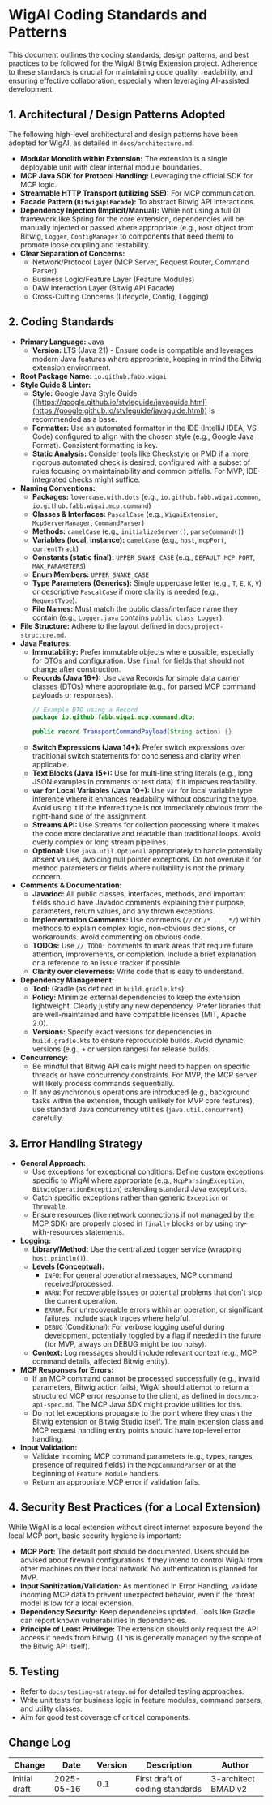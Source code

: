 # WigAI Coding Standards and Patterns

This document outlines the coding standards, design patterns, and best practices to be followed for the WigAI Bitwig Extension project. Adherence to these standards is crucial for maintaining code quality, readability, and ensuring effective collaboration, especially when leveraging AI-assisted development.

## 1. Architectural / Design Patterns Adopted

The following high-level architectural and design patterns have been adopted for WigAI, as detailed in `docs/architecture.md`:

* **Modular Monolith within Extension:** The extension is a single deployable unit with clear internal module boundaries.
* **MCP Java SDK for Protocol Handling:** Leveraging the official SDK for MCP logic.
* **Streamable HTTP Transport (utilizing SSE):** For MCP communication.
* **Facade Pattern (`BitwigApiFacade`):** To abstract Bitwig API interactions.
* **Dependency Injection (Implicit/Manual):** While not using a full DI framework like Spring for the core extension, dependencies will be manually injected or passed where appropriate (e.g., `Host` object from Bitwig, `Logger`, `ConfigManager` to components that need them) to promote loose coupling and testability.
* **Clear Separation of Concerns:**
    * Network/Protocol Layer (MCP Server, Request Router, Command Parser)
    * Business Logic/Feature Layer (Feature Modules)
    * DAW Interaction Layer (Bitwig API Facade)
    * Cross-Cutting Concerns (Lifecycle, Config, Logging)

## 2. Coding Standards

* **Primary Language:** Java
    * **Version:** LTS (Java 21) - Ensure code is compatible and leverages modern Java features where appropriate, keeping in mind the Bitwig extension environment.
* **Root Package Name:** `io.github.fabb.wigai`
* **Style Guide & Linter:**
    * **Style:** Google Java Style Guide ([https://google.github.io/styleguide/javaguide.html](https://google.github.io/styleguide/javaguide.html)) is recommended as a base.
    * **Formatter:** Use an automated formatter in the IDE (IntelliJ IDEA, VS Code) configured to align with the chosen style (e.g., Google Java Format). Consistent formatting is key.
    * **Static Analysis:** Consider tools like Checkstyle or PMD if a more rigorous automated check is desired, configured with a subset of rules focusing on maintainability and common pitfalls. For MVP, IDE-integrated checks might suffice.
* **Naming Conventions:**
    * **Packages:** `lowercase.with.dots` (e.g., `io.github.fabb.wigai.common`, `io.github.fabb.wigai.mcp.command`)
    * **Classes & Interfaces:** `PascalCase` (e.g., `WigaiExtension`, `McpServerManager`, `CommandParser`)
    * **Methods:** `camelCase` (e.g., `initializeServer()`, `parseCommand()`)
    * **Variables (local, instance):** `camelCase` (e.g., `host`, `mcpPort`, `currentTrack`)
    * **Constants (static final):** `UPPER_SNAKE_CASE` (e.g., `DEFAULT_MCP_PORT`, `MAX_PARAMETERS`)
    * **Enum Members:** `UPPER_SNAKE_CASE`
    * **Type Parameters (Generics):** Single uppercase letter (e.g., `T`, `E`, `K`, `V`) or descriptive `PascalCase` if more clarity is needed (e.g., `RequestType`).
    * **File Names:** Must match the public class/interface name they contain (e.g., `Logger.java` contains `public class Logger`).
* **File Structure:** Adhere to the layout defined in `docs/project-structure.md`.
* **Java Features:**
    * **Immutability:** Prefer immutable objects where possible, especially for DTOs and configuration. Use `final` for fields that should not change after construction.
    * **Records (Java 16+):** Use Java Records for simple data carrier classes (DTOs) where appropriate (e.g., for parsed MCP command payloads or responses).
        ```java
        // Example DTO using a Record
        package io.github.fabb.wigai.mcp.command.dto;

        public record TransportCommandPayload(String action) {}
        ```
    * **Switch Expressions (Java 14+):** Prefer switch expressions over traditional switch statements for conciseness and clarity when applicable.
    * **Text Blocks (Java 15+):** Use for multi-line string literals (e.g., long JSON examples in comments or test data) if it improves readability.
    * **`var` for Local Variables (Java 10+):** Use `var` for local variable type inference where it enhances readability without obscuring the type. Avoid using it if the inferred type is not immediately obvious from the right-hand side of the assignment.
    * **Streams API:** Use Streams for collection processing where it makes the code more declarative and readable than traditional loops. Avoid overly complex or long stream pipelines.
    * **Optional:** Use `java.util.Optional` appropriately to handle potentially absent values, avoiding null pointer exceptions. Do not overuse it for method parameters or fields where nullability is not the primary concern.
* **Comments & Documentation:**
    * **Javadoc:** All public classes, interfaces, methods, and important fields should have Javadoc comments explaining their purpose, parameters, return values, and any thrown exceptions.
    * **Implementation Comments:** Use comments (`//` or `/* ... */`) within methods to explain complex logic, non-obvious decisions, or workarounds. Avoid commenting on obvious code.
    * **TODOs:** Use `// TODO:` comments to mark areas that require future attention, improvements, or completion. Include a brief explanation or a reference to an issue tracker if possible.
    * **Clarity over cleverness:** Write code that is easy to understand.
* **Dependency Management:**
    * **Tool:** Gradle (as defined in `build.gradle.kts`).
    * **Policy:** Minimize external dependencies to keep the extension lightweight. Clearly justify any new dependency. Prefer libraries that are well-maintained and have compatible licenses (MIT, Apache 2.0).
    * **Versions:** Specify exact versions for dependencies in `build.gradle.kts` to ensure reproducible builds. Avoid dynamic versions (e.g., `+` or version ranges) for release builds.
* **Concurrency:**
    * Be mindful that Bitwig API calls might need to happen on specific threads or have concurrency constraints. For MVP, the MCP server will likely process commands sequentially.
    * If any asynchronous operations are introduced (e.g., background tasks within the extension, though unlikely for MVP core features), use standard Java concurrency utilities (`java.util.concurrent`) carefully.

## 3. Error Handling Strategy

* **General Approach:**
    * Use exceptions for exceptional conditions. Define custom exceptions specific to WigAI where appropriate (e.g., `McpParsingException`, `BitwigOperationException`) extending standard Java exceptions.
    * Catch specific exceptions rather than generic `Exception` or `Throwable`.
    * Ensure resources (like network connections if not managed by the MCP SDK) are properly closed in `finally` blocks or by using try-with-resources statements.
* **Logging:**
    * **Library/Method:** Use the centralized `Logger` service (wrapping `host.println()`).
    * **Levels (Conceptual):**
        * `INFO`: For general operational messages, MCP command received/processed.
        * `WARN`: For recoverable issues or potential problems that don't stop the current operation.
        * `ERROR`: For unrecoverable errors within an operation, or significant failures. Include stack traces where helpful.
        * `DEBUG` (Conditional): For verbose logging useful during development, potentially toggled by a flag if needed in the future (for MVP, always on DEBUG might be too noisy).
    * **Context:** Log messages should include relevant context (e.g., MCP command details, affected Bitwig entity).
* **MCP Responses for Errors:**
    * If an MCP command cannot be processed successfully (e.g., invalid parameters, Bitwig action fails), WigAI should attempt to return a structured MCP error response to the client, as defined in `docs/mcp-api-spec.md`. The MCP Java SDK might provide utilities for this.
    * Do not let exceptions propagate to the point where they crash the Bitwig extension or Bitwig Studio itself. The main extension class and MCP request handling entry points should have top-level error handling.
* **Input Validation:**
    * Validate incoming MCP command parameters (e.g., types, ranges, presence of required fields) in the `McpCommandParser` or at the beginning of `Feature Module` handlers.
    * Return an appropriate MCP error if validation fails.

## 4. Security Best Practices (for a Local Extension)

While WigAI is a local extension without direct internet exposure beyond the local MCP port, basic security hygiene is important:

* **MCP Port:** The default port should be documented. Users should be advised about firewall configurations if they intend to control WigAI from other machines on their local network. No authentication is planned for MVP.
* **Input Sanitization/Validation:** As mentioned in Error Handling, validate incoming MCP data to prevent unexpected behavior, even if the threat model is low for a local extension.
* **Dependency Security:** Keep dependencies updated. Tools like Gradle can report known vulnerabilities in dependencies.
* **Principle of Least Privilege:** The extension should only request the API access it needs from Bitwig. (This is generally managed by the scope of the Bitwig API itself).

## 5. Testing

* Refer to `docs/testing-strategy.md` for detailed testing approaches.
* Write unit tests for business logic in feature modules, command parsers, and utility classes.
* Aim for good test coverage of critical components.

## Change Log

| Change        | Date       | Version | Description                  | Author              |
| ------------- | ---------- | ------- | ---------------------------- | ------------------- |
| Initial draft | 2025-05-16 | 0.1     | First draft of coding standards | 3-architect BMAD v2 |